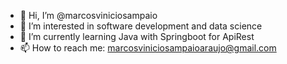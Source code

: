 - 👋 Hi, I’m @marcosviniciosampaio
- 👀 I’m interested in software development and data science
- 🌱 I’m currently learning Java with Springboot for ApiRest
- 📫 How to reach me: marcosviniciosampaioaraujo@gmail.com

<!---
marcosviniciosampaio/marcosviniciosampaio is a ✨ special ✨ repository because its `README.md` (this file) appears on your GitHub profile.
You can click the Preview link to take a look at your changes.
--->
